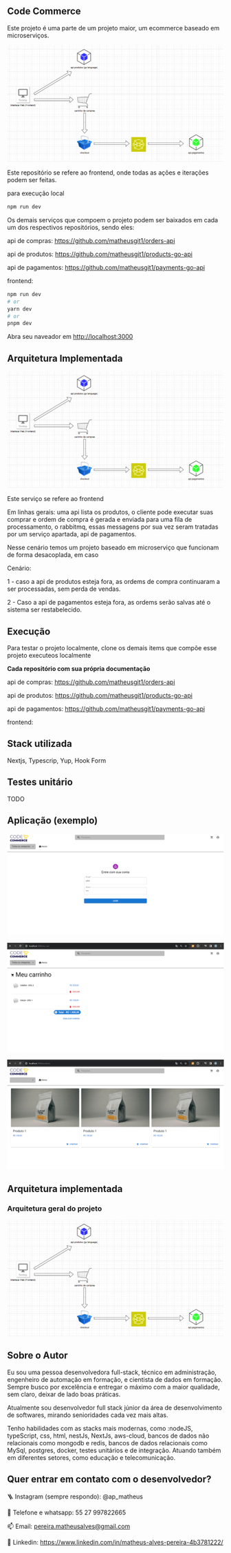 ## Code Commerce

Este projeto é uma parte de um projeto maior, um ecommerce baseado em microserviços.

![Arquitetura](https://github.com/matheusgit1/orders-api/blob/main/assets/arq%20geral.png)

Este repositório se refere ao frontend, onde todas as ações e iterações podem ser feitas.

para execução local

```bash
npm run dev
```

Os demais serviços que compoem o projeto podem ser baixados em cada um dos respectivos repositórios, sendo eles:

api de compras: https://github.com/matheusgit1/orders-api

api de produtos: https://github.com/matheusgit1/products-go-api

api de pagamentos: https://github.com/matheusgit1/payments-go-api

frontend:

```bash
npm run dev
# or
yarn dev
# or
pnpm dev
```

Abra seu naveador em [http://localhost:3000](http://localhost:3000)

## Arquitetura Implementada

![Arquitetura](https://github.com/matheusgit1/orders-api/blob/main/assets/arq%20geral.png)

Este serviço se refere ao frontend

Em linhas gerais: uma api lista os produtos, o cliente pode executar suas comprar e ordem de compra é gerada e enviada para uma fila de processamento, o rabbitmq, essas messagens por sua vez seram tratadas por um serviço apartada, api de pagamentos.

Nesse cenário temos um projeto baseado em microserviço que funcionam de forma desacoplada, em caso

Cenário:

1 - caso a api de produtos esteja fora, as ordems de compra continuaram a ser processadas, sem perda de vendas.

2 - Caso a api de pagamentos esteja fora, as ordems serão salvas até o sistema ser restabelecido.

## Execução

Para testar o projeto localmente, clone os demais items que compõe esse projeto executeos localmente

**Cada repositório com sua própria documentação**

api de compras: https://github.com/matheusgit1/orders-api

api de produtos: https://github.com/matheusgit1/products-go-api

api de pagamentos: https://github.com/matheusgit1/payments-go-api

frontend:

## Stack utilizada

Nextjs, Typescrip, Yup, Hook Form

## Testes unitário

TODO

## Aplicação (exemplo)


![login](https://github.com/matheusgit1/code-commerce/blob/main/assets/login.png)


![cart](https://github.com/matheusgit1/code-commerce/blob/main/assets/my-cart.png)


![Arquitetura](https://github.com/matheusgit1/code-commerce/blob/main/assets/produtos.png)

## Arquitetura implementada

### Arquitetura geral do projeto

![Arquitetura](https://github.com/matheusgit1/orders-api/blob/main/assets/arq%20geral.png)

## Sobre o Autor

Eu sou uma pessoa desenvolvedora full-stack, técnico em administração, engenheiro de automação em formação, e cientista de dados em formação. Sempre busco por excelência e entregar o máximo com a maior qualidade, sem claro, deixar de lado boas práticas.

Atualmente sou desenvolvedor full stack júnior da área de desenvolvimento de softwares, mirando senioridades cada vez mais altas.

Tenho habilidades com as stacks mais modernas, como :nodeJS, typeScript, css, html, nestJs, NextJs, aws-cloud, bancos de dados não relacionais como mongodb e redis, bancos de dados relacionais como MySql, postgres, docker, testes unitários e de integração. Atuando também em diferentes setores, como educação e telecomunicação.

## Quer entrar em contato com o desenvolvedor?

🪜 Instagram (sempre respondo): @ap_matheus

📱 Telefone e whatsapp: 55 27 997822665

📫 Email: pereira.matheusalves@gmail.com

🔗 Linkedin: https://www.linkedin.com/in/matheus-alves-pereira-4b3781222/
